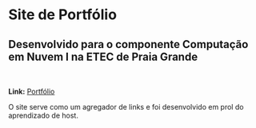 # Site de Portfólio
## Desenvolvido para o componente Computação em Nuvem I na ETEC de Praia Grande
&nbsp;

**Link:** [Portfólio](douglassoaressantos.wuaze.com)
&nbsp;

O site serve como um agregador de links e foi desenvolvido em prol do aprendizado de host.
